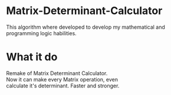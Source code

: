 # Matrix-Determinant-Calculator

  This algorithm where developed to develop my mathematical and programming logic habilities.<br>
  
# What it do

  Remake of Matrix Determinant Calculator.<br>
  Now it can make every Matrix operation, even <br>
  calculate it's determinant. Faster and stronger.
    
    
  
